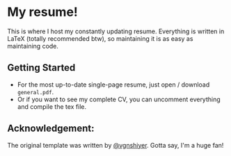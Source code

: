 # My resume!
This is where I host my constantly updating resume. Everything is written in LaTeX (totally recommended btw), so maintaining it is as easy as maintaining code.

## Getting Started
- For the most up-to-date single-page resume, just open / download `general.pdf`.
- Or if you want to see my complete CV, you can uncomment everything and compile the tex file.

## Acknowledgement:
The original template was written by [@vgnshiyer](https://github.com/vgnshiyer). Gotta say, I'm a huge fan!
